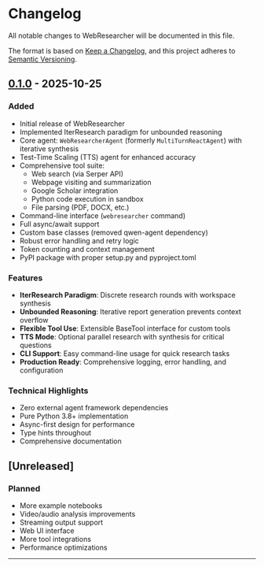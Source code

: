 # Changelog

All notable changes to WebResearcher will be documented in this file.

The format is based on [Keep a Changelog](https://keepachangelog.com/en/1.0.0/),
and this project adheres to [Semantic Versioning](https://semver.org/spec/v2.0.0.html).

## [0.1.0] - 2025-10-25

### Added
- Initial release of WebResearcher
- Implemented IterResearch paradigm for unbounded reasoning
- Core agent: `WebResearcherAgent` (formerly `MultiTurnReactAgent`) with iterative synthesis
- Test-Time Scaling (TTS) agent for enhanced accuracy
- Comprehensive tool suite:
  - Web search (via Serper API)
  - Webpage visiting and summarization
  - Google Scholar integration
  - Python code execution in sandbox
  - File parsing (PDF, DOCX, etc.)
- Command-line interface (`webresearcher` command)
- Full async/await support
- Custom base classes (removed qwen-agent dependency)
- Robust error handling and retry logic
- Token counting and context management
- PyPI package with proper setup.py and pyproject.toml

### Features
- **IterResearch Paradigm**: Discrete research rounds with workspace synthesis
- **Unbounded Reasoning**: Iterative report generation prevents context overflow
- **Flexible Tool Use**: Extensible BaseTool interface for custom tools
- **TTS Mode**: Optional parallel research with synthesis for critical questions
- **CLI Support**: Easy command-line usage for quick research tasks
- **Production Ready**: Comprehensive logging, error handling, and configuration

### Technical Highlights
- Zero external agent framework dependencies
- Pure Python 3.8+ implementation
- Async-first design for performance
- Type hints throughout
- Comprehensive documentation

## [Unreleased]

### Planned
- More example notebooks
- Video/audio analysis improvements
- Streaming output support
- Web UI interface
- More tool integrations
- Performance optimizations

---

[0.1.0]: https://github.com/shibing624/WebResearcher/releases/tag/v0.1.0

